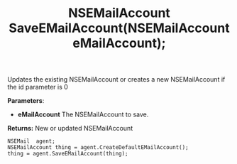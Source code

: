 ﻿---
uid: crmscript_ref_NSEMailAgent_SaveEMailAccount
title: NSEMailAccount SaveEMailAccount(NSEMailAccount eMailAccount);
intellisense: NSEMailAgent.SaveEMailAccount
keywords: NSEMailAgent, SaveEMailAccount
so.topic: reference
---
	  
Updates the existing NSEMailAccount or creates a new NSEMailAccount if the id parameter is 0
	  
**Parameters**:
 - **eMailAccount** The NSEMailAccount to save.

**Returns:** New or updated NSEMailAccount

```crmscript
NSEMail  agent;
NSEMailAccount thing = agent.CreateDefaultEMailAccount();
thing = agent.SaveEMailAccount(thing);
```

